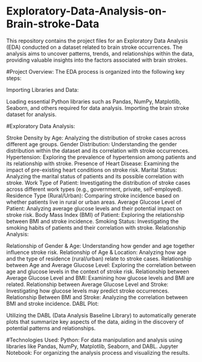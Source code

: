 # Exploratory-Data-Analysis-on-Brain-stroke-Data
This repository contains the project files for an Exploratory Data Analysis (EDA) conducted on a dataset related to brain stroke occurrences. The analysis aims to uncover patterns, trends, and relationships within the data, providing valuable insights into the factors associated with brain strokes.

#Project Overview:
The EDA process is organized into the following key steps:

Importing Libraries and Data:

Loading essential Python libraries such as Pandas, NumPy, Matplotlib, Seaborn, and others required for data analysis.
Importing the brain stroke dataset for analysis.

#Exploratory Data Analysis:

Stroke Density by Age: Analyzing the distribution of stroke cases across different age groups.
Gender Distribution: Understanding the gender distribution within the dataset and its correlation with stroke occurrences.
Hypertension: Exploring the prevalence of hypertension among patients and its relationship with stroke.
Presence of Heart Disease: Examining the impact of pre-existing heart conditions on stroke risk.
Marital Status: Analyzing the marital status of patients and its possible correlation with stroke.
Work Type of Patient: Investigating the distribution of stroke cases across different work types (e.g., government, private, self-employed).
Residence Type (Rural/Urban): Comparing stroke incidence based on whether patients live in rural or urban areas.
Average Glucose Level of Patient: Analyzing average glucose levels and their potential impact on stroke risk.
Body Mass Index (BMI) of Patient: Exploring the relationship between BMI and stroke incidence.
Smoking Status: Investigating the smoking habits of patients and their correlation with stroke.
Relationship Analysis:

Relationship of Gender & Age: Understanding how gender and age together influence stroke risk.
Relationship of Age & Location: Analyzing how age and the type of residence (rural/urban) relate to stroke cases.
Relationship between Age and Average Glucose Level: Exploring the correlation between age and glucose levels in the context of stroke risk.
Relationship between Average Glucose Level and BMI: Examining how glucose levels and BMI are related.
Relationship between Average Glucose Level and Stroke: Investigating how glucose levels may predict stroke occurrences.
Relationship Between BMI and Stroke: Analyzing the correlation between BMI and stroke incidence.
DABL Plot:

Utilizing the DABL (Data Analysis Baseline Library) to automatically generate plots that summarize key aspects of the data, aiding in the discovery of potential patterns and relationships.

#Technologies Used:
Python: For data manipulation and analysis using libraries like Pandas, NumPy, Matplotlib, Seaborn, and DABL.
Jupyter Notebook: For organizing the analysis process and visualizing the results.
